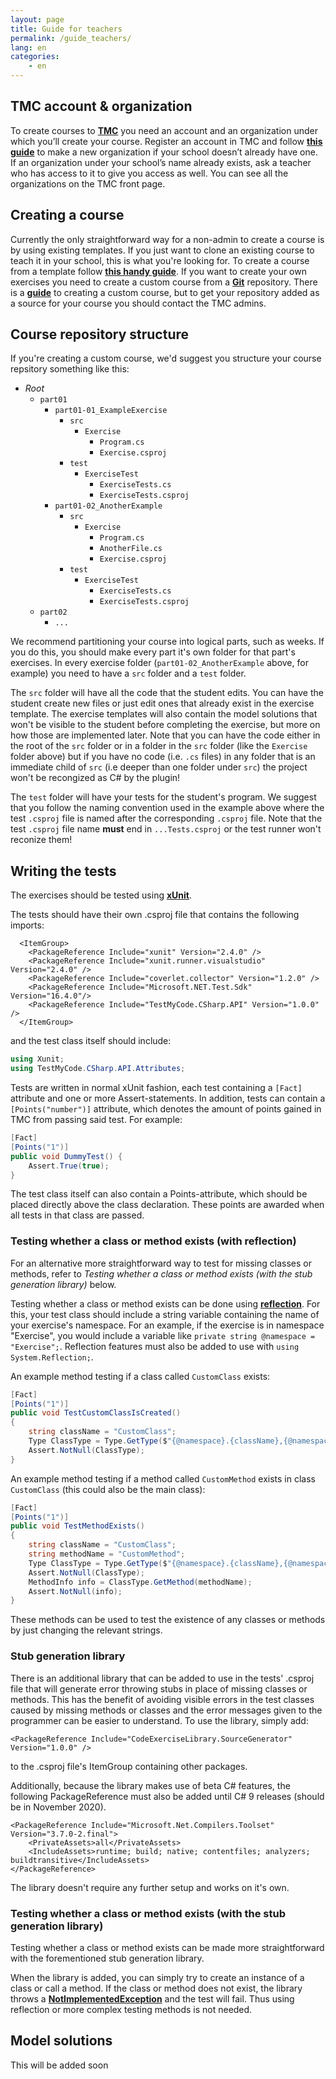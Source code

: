```yaml
---
layout: page
title: Guide for teachers
permalink: /guide_teachers/
lang: en
categories:
    - en
---
```


## TMC account & organization

To create courses to [**TMC**](https://tmc.mooc.fi/) you need an account and an organization under which you’ll create your course. Register an account in TMC and follow [**this guide**](http://testmycode-usermanual.github.io/usermanual/teachers.html) to make a new organization if your school doesn’t already have one. If an organization under your school’s name already exists, ask a teacher who has access to it to give you access as well. You can see all the organizations on the TMC front page.

## Creating a course

Currently the only straightforward way for a non-admin to create a course is by using existing templates. If you just want to clone an existing course to teach it in your school, this is what you're looking for. To create a course from a template follow [**this handy guide**](http://testmycode-usermanual.github.io/usermanual/teachers.html#creating_a_course).
If you want to create your own exercises you need to create a custom course from a [**Git**](https://en.wikipedia.org/wiki/Git) repository. There is a [**guide**](http://testmycode-usermanual.github.io/usermanual/customcourse.html) to creating a custom course, but to get your repository added as a source for your course you should contact the TMC admins.

## Course repository structure

If you're creating a custom course, we'd suggest you structure your course repsitory something like this:

- *Root*
    - `part01`
        - `part01-01_ExampleExercise`
            - `src`
                - `Exercise`
                    - `Program.cs`
                    - `Exercise.csproj`
            - `test`
                - `ExerciseTest`
                    - `ExerciseTests.cs`
                    - `ExerciseTests.csproj`
        - `part01-02_AnotherExample`
            - `src`
                - `Exercise`
                    - `Program.cs`
                    - `AnotherFile.cs`
                    - `Exercise.csproj`
            - `test`
                - `ExerciseTest`
                    - `ExerciseTests.cs`
                    - `ExerciseTests.csproj`
    - `part02`
        - `...`


We recommend partitioning your course into logical parts, such as weeks. If you do this, you should make every part it's own folder for that part's exercises. In every exercise folder (`part01-02_AnotherExample` above, for example) you need to have a `src` folder and a `test` folder.

The `src` folder will have all the code that the student edits. You can have the student create new files or just edit ones that already exist in the exercise template. The exercise templates will also contain the model solutions that won't be visible to the student before completing the exercise, but more on how those are implemented later. Note that you can have the code either in the root of the `src` folder or in a folder in the `src` folder (like the `Exercise` folder above) but if you have no code (i.e. `.cs` files) in any folder that is an immediate child of `src` (i.e deeper than one folder under `src`) the project won't be recongized as C# by the plugin!

The `test` folder will have your tests for the student's program. We suggest that you follow the naming convention used in the example above where the test `.csproj` file is named after the corresponding `.csproj` file. Note that the test `.csproj` file name **must** end in `...Tests.csproj` or the test runner won't reconize them!

## Writing the tests

The exercises should be tested using [**xUnit**](https://xunit.net/). 

The tests should have their own .csproj file that contains the following imports:

```csproj
  <ItemGroup>
    <PackageReference Include="xunit" Version="2.4.0" />
    <PackageReference Include="xunit.runner.visualstudio" Version="2.4.0" />
    <PackageReference Include="coverlet.collector" Version="1.2.0" />
    <PackageReference Include="Microsoft.NET.Test.Sdk" Version="16.4.0"/>
    <PackageReference Include="TestMyCode.CSharp.API" Version="1.0.0" />
  </ItemGroup>
```
and the test class itself should include:

```csharp
using Xunit;
using TestMyCode.CSharp.API.Attributes;
```

Tests are written in normal xUnit fashion, each test containing a ```[Fact]``` attribute and one or more Assert-statements. In addition, tests can contain a ```[Points("number")]``` attribute, which denotes the amount of points gained in TMC from passing said test. For example:

```csharp
[Fact]
[Points("1")]
public void DummyTest() {
    Assert.True(true);
}
```

The test class itself can also contain a Points-attribute, which should be placed directly above the class declaration. These points are awarded when all tests in that class are passed.

### Testing whether a class or method exists (with reflection)

For an alternative more straightforward way to test for missing classes or methods, refer to *Testing whether a class or method exists (with the stub generation library)* below.

Testing whether a class or method exists can be done using [**reflection**](https://docs.microsoft.com/en-us/dotnet/csharp/programming-guide/concepts/reflection). For this, your test class should include a string variable containing the name of your exercise's namespace. For an example, if the exercise is in namespace "Exercise", you would include a variable like ```private string @namespace = "Exercise";```. Reflection features must also be added to use with ```using System.Reflection;```.

An example method testing if a class called ```CustomClass``` exists:

```csharp
[Fact]
[Points("1")]
public void TestCustomClassIsCreated()
{   
    string className = "CustomClass";
    Type ClassType = Type.GetType($"{@namespace}.{className},{@namespace}");
    Assert.NotNull(ClassType);
}
```

An example method testing if a method called ```CustomMethod``` exists in class ```CustomClass``` (this could also be the main class):

```csharp
[Fact]
[Points("1")]
public void TestMethodExists()
{
    string className = "CustomClass";
    string methodName = "CustomMethod";
    Type ClassType = Type.GetType($"{@namespace}.{className},{@namespace}");
    Assert.NotNull(ClassType);
    MethodInfo info = ClassType.GetMethod(methodName);
    Assert.NotNull(info);
}
```

These methods can be used to test the existence of any classes or methods by just changing the relevant strings.

### Stub generation library

There is an additional library that can be added to use in the tests' .csproj file that will generate error throwing stubs in place of missing classes or methods. This has the benefit of avoiding visible errors in the test classes caused by missing methods or classes and the error messages given to the programmer can be easier to understand. To use the library, simply add:

```csproj
<PackageReference Include="CodeExerciseLibrary.SourceGenerator" Version="1.0.0" />
```
to the .csproj file's ItemGroup containing other packages.

Additionally, because the library makes use of beta C# features, the following PackageReference must also be added until C# 9 releases (should be in November 2020).

```csproj
<PackageReference Include="Microsoft.Net.Compilers.Toolset" Version="3.7.0-2.final">
    <PrivateAssets>all</PrivateAssets>
    <IncludeAssets>runtime; build; native; contentfiles; analyzers; buildtransitive</IncludeAssets>
</PackageReference>
```

The library doesn't require any further setup and works on it's own.

### Testing whether a class or method exists (with the stub generation library)

Testing whether a class or method exists can be made more straightforward with the forementioned stub generation library. 

When the library is added, you can simply try to create an instance of a class or call a method. If the class or method does not exist, the library throws a [**NotImplementedException**](https://docs.microsoft.com/en-us/dotnet/api/system.notimplementedexception) and the test will fail. Thus using reflection or more complex testing methods is not needed.

## Model solutions

This will be added soon
